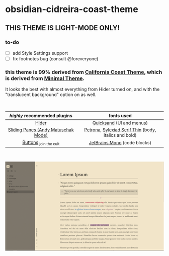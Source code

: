 # obsidian-cidreira-coast-theme

## THIS THEME IS LIGHT-MODE ONLY!

### to-do
- [ ] add Style Settings support
- [ ] fix footnotes bug (consult @foreveryone)

### this theme is 99% derived from [California Coast Theme](https://github.com/mgmeyers/obsidian-california-coast-theme), which is derived from [Minimal Theme](https://github.com/kepano/obsidian-minimal).

It looks the best with almost everything from Hider turned on, and with the "translucent background" option on as well.

<br>

***highly*** recommended plugins| fonts used |
:--------------------------------:|:--------:|
[Hider](https://github.com/kepano/obsidian-hider)| [Quicksand](https://fonts.google.com/specimen/Quicksand) (UI and menus) |
[Sliding Panes (Andy Matuschak Mode)](https://github.com/deathau/sliding-panes-obsidian)| [Petrona](https://fonts.google.com/specimen/Petrona), [Sylexiad Serif Thin](https://www.sylexiad.com/fonts/sylexiad)  (body, italics and bold) |
[Buttons](https://github.com/shabegom/buttons) <sub>join the cult</sub>| [JetBrains Mono](https://fonts.google.com/specimen/JetBrains+Mono) (code blocks) |

<br>

![screenshot](screenshot.png)
